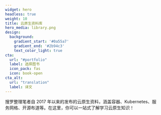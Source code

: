 ```yaml
---
widget: hero
headless: true
weight: 10
title: 云原生资料库
hero_media: library.png
design:
  background:
    gradient_start: '#0a55a7'
    gradient_end: '#2b94c3'
    text_color_light: true
cta:
  url: "#portfolio"
  label: 选择图书
  icon_pack: fas
  icon: book-open
cta_alt:
  url: "translation"
  label: 译文
---
```


搜罗整理笔者自 2017 年以来的发布的云原生资料，涵盖容器、Kubernetes、服务网格、开源布道等。在这里，你可以一站式了解学习云原生知识！ 

</br>